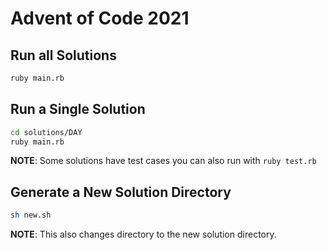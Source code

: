 # Advent of Code 2021

## Run all Solutions

```sh
ruby main.rb
```

## Run a Single Solution

```sh
cd solutions/DAY
ruby main.rb
```

**NOTE**: Some solutions have test cases you can also run with `ruby test.rb`

## Generate a New Solution Directory

```sh
sh new.sh
```

**NOTE**: This also changes directory to the new solution directory.
